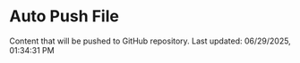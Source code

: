 # Auto Push File

Content that will be pushed to GitHub repository.
Last updated: 06/29/2025, 01:34:31 PM